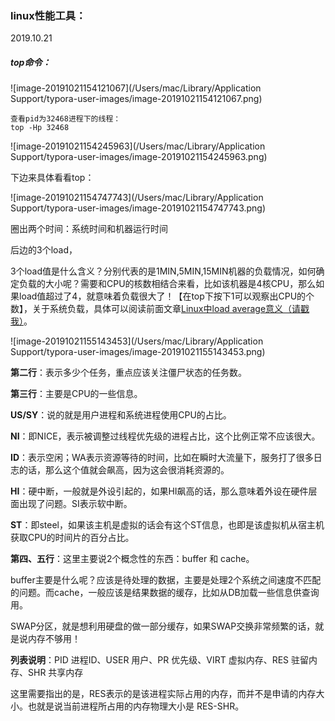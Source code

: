 ### linux性能工具：

2019.10.21

##### top命令：

![image-20191021154121067](/Users/mac/Library/Application Support/typora-user-images/image-20191021154121067.png)

```
查看pid为32468进程下的线程：
top -Hp 32468
```

![image-20191021154245963](/Users/mac/Library/Application Support/typora-user-images/image-20191021154245963.png)

下边来具体看看top：

![image-20191021154747743](/Users/mac/Library/Application Support/typora-user-images/image-20191021154747743.png)

圈出两个时间：系统时间和机器运行时间

后边的3个load，

3个load值是什么含义？分别代表的是1MIN,5MIN,15MIN机器的负载情况，如何确定负载的大小呢？需要和CPU的核数相结合来看，比如该机器是4核CPU，那么如果load值超过了4，就意味着负载很大了！【在top下按下1可以观察出CPU的个数】，关于系统负载，具体可以阅读前面文章[Linux中load average意义（请戳我）](https://mp.weixin.qq.com/s?__biz=MzIwNTc4NTEwOQ==&mid=2247484380&idx=1&sn=d57f761df6f2930739806040391f9da3&scene=21#wechat_redirect)。

![image-20191021155143453](/Users/mac/Library/Application Support/typora-user-images/image-20191021155143453.png)

**第二行**：表示多少个任务，重点应该关注僵尸状态的任务数。

**第三行**：主要是CPU的一些信息。

**US/SY**：说的就是用户进程和系统进程使用CPU的占比。

**NI**：即NICE，表示被调整过线程优先级的进程占比，这个比例正常不应该很大。

**ID**：表示空闲；WA表示资源等待的时间，比如在瞬时大流量下，服务打了很多日志的话，那么这个值就会飙高，因为这会很消耗资源的。

**HI**：硬中断，一般就是外设引起的，如果HI飙高的话，那么意味着外设在硬件层面出现了问题。SI表示软中断。

**ST**：即steel，如果该主机是虚拟的话会有这个ST信息，也即是该虚拟机从宿主机获取CPU的时间片的百分占比。



**第四、五行**：这里主要说2个概念性的东西：buffer 和 cache。

buffer主要是什么呢？应该是待处理的数据，主要是处理2个系统之间速度不匹配的问题。而cache，一般应该是结果数据的缓存，比如从DB加载一些信息供查询用。

SWAP分区，就是想利用硬盘的做一部分缓存，如果SWAP交换非常频繁的话，就是说内存不够用！



**列表说明**：PID  进程ID、USER 用户、PR 优先级、VIRT 虚拟内存、RES 驻留内存、SHR 共享内存

这里需要指出的是，RES表示的是该进程实际占用的内存，而并不是申请的内存大小。也就是说当前进程所占用的内存物理大小是   RES-SHR。